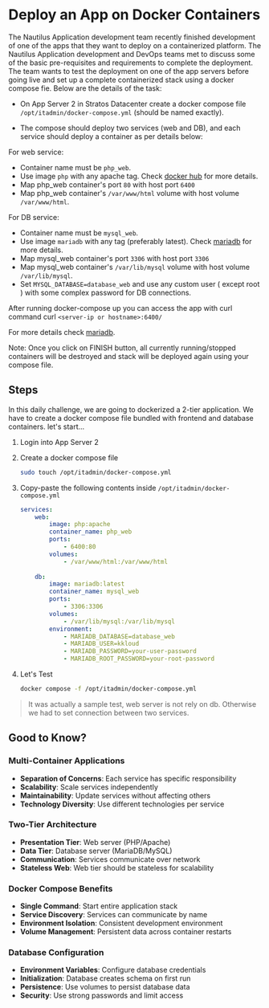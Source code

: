 # Deploy an App on Docker Containers

The Nautilus Application development team recently finished development of one of the apps that they want to deploy on a containerized platform. The Nautilus Application development and DevOps teams met to discuss some of the basic pre-requisites and requirements to complete the deployment. The team wants to test the deployment on one of the app servers before going live and set up a complete containerized stack using a docker compose fie. Below are the details of the task:

- On App Server 2 in Stratos Datacenter create a docker compose file `/opt/itadmin/docker-compose.yml` (should be named exactly).

- The compose should deploy two services (web and DB), and each service should deploy a container as per details below:

For web service:

- Container name must be `php_web`.
- Use image `php` with any apache tag. Check [docker hub](https://hub.docker.com/_/php?tab=tags/) for more details.
- Map php_web container's port `80` with host port `6400`
- Map php_web container's `/var/www/html` volume with host volume `/var/www/html`.

For DB service:

- Container name must be `mysql_web`.
- Use image `mariadb` with any tag (preferably latest). Check [mariadb](https://hub.docker.com/_/mariadb?tab=tags/) for more details.
- Map mysql_web container's port `3306` with host port `3306`
- Map mysql_web container's `/var/lib/mysql` volume with host volume `/var/lib/mysql`.
- Set `MYSQL_DATABASE=database_web` and use any custom user ( except root ) with some complex password for DB connections.

After running docker-compose up you can access the app with curl command curl `<server-ip or hostname>:6400/`

For more details check [mariadb](https://hub.docker.com/_/mariadb?tab=description/).

Note: Once you click on FINISH button, all currently running/stopped containers will be destroyed and stack will be deployed again using your compose file.

## Steps

In this daily challenge, we are going to dockerized a 2-tier application. We have to create a docker compose file bundled with frontend and database containers. let's start...

1. Login into App Server 2
2. Create a docker compose file

    ```sh
    sudo touch /opt/itadmin/docker-compose.yml
    ```

3. Copy-paste the following contents inside `/opt/itadmin/docker-compose.yml`

    ```yaml
    services:
        web:
            image: php:apache
            container_name: php_web
            ports:
                - 6400:80
            volumes:
                - /var/www/html:/var/www/html
        
        db:
            image: mariadb:latest
            container_name: mysql_web
            ports:
                - 3306:3306
            volumes:
                - /var/lib/mysql:/var/lib/mysql
            environment:
                - MARIADB_DATABASE=database_web
                - MARIADB_USER=kkloud
                - MARIADB_PASSWORD=your-user-password
                - MARIADB_ROOT_PASSWORD=your-root-password
    ```

4. Let's Test

    ```sh
    docker compose -f /opt/itadmin/docker-compose.yml
    ```

> It was actually a sample test, web server is not rely on db. Otherwise we had to set connection between two services.

## Good to Know?

### Multi-Container Applications

- **Separation of Concerns**: Each service has specific responsibility
- **Scalability**: Scale services independently
- **Maintainability**: Update services without affecting others
- **Technology Diversity**: Use different technologies per service

### Two-Tier Architecture

- **Presentation Tier**: Web server (PHP/Apache)
- **Data Tier**: Database server (MariaDB/MySQL)
- **Communication**: Services communicate over network
- **Stateless Web**: Web tier should be stateless for scalability

### Docker Compose Benefits

- **Single Command**: Start entire application stack
- **Service Discovery**: Services can communicate by name
- **Environment Isolation**: Consistent development environment
- **Volume Management**: Persistent data across container restarts

### Database Configuration

- **Environment Variables**: Configure database credentials
- **Initialization**: Database creates schema on first run
- **Persistence**: Use volumes to persist database data
- **Security**: Use strong passwords and limit access
